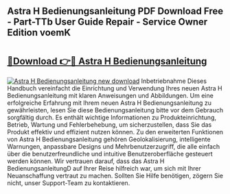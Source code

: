 ## Astra H Bedienungsanleitung PDF Download Free - Part-TTb User Guide Repair - Service Owner Edition voemK

# <h2><a href="http://df1ik6.blite.top/?on=Astra+H+Bedienungsanleitung">🔗Download 👉🔴 Astra H Bedienungsanleitung</a></h2>

[![Astra H Bedienungsanleitung new download](https://i.imgur.com/lujVjoI.png)](http://df1ik6.blite.top/?on=Astra+H+Bedienungsanleitung)
Inbetriebnahme Dieses Handbuch vereinfacht die Einrichtung und Verwendung Ihres neuen Astra H Bedienungsanleitung mit klaren Anweisungen und Abbildungen. Um eine erfolgreiche Erfahrung mit Ihrem neuen Astra H Bedienungsanleitung zu gewährleisten, lesen Sie diese Bedienungsanleitung bitte vor dem Gebrauch sorgfältig durch. Es enthält wichtige Informationen zu Produkteinrichtung, Betrieb, Wartung und Fehlerbehebung, um sicherzustellen, dass Sie das Produkt effektiv und effizient nutzen können. Zu den erweiterten Funktionen von Astra H Bedienungsanleitung gehören Geolokalisierung, intelligente Warnungen, anpassbare Designs und Mehrbenutzerzugriff, die alle einfach über die benutzerfreundliche und intuitive Benutzeroberfläche gesteuert werden können. Wir vertrauen darauf, dass das Astra H BedienungsanleitungD auf Ihrer Reise hilfreich war, um sich mit Ihrer Neuanschaffung vertraut zu machen. Sollten Sie Hilfe benötigen, zögern Sie nicht, unser Support-Team zu kontaktieren.
